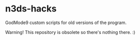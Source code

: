 # n3ds-hacks
GodMode9 custom scripts for old versions of the program.

Warning! This repository is obsolete so there's nothing there. :)
